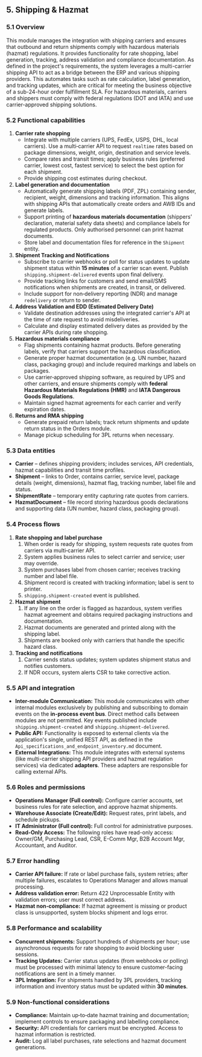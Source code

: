 ## 5. Shipping & Hazmat

### 5.1 Overview

This module manages the integration with shipping carriers and ensures
that outbound and return shipments comply with hazardous materials
(hazmat) regulations. It provides functionality for rate shopping, label
generation, tracking, address validation and compliance documentation. As
defined in the project's requirements, the system leverages a
multi-carrier shipping API to act as a bridge between the ERP and
various shipping providers. This automates tasks such as rate
calculation, label generation, and tracking updates, which are critical
for meeting the business objective of a sub-24-hour order fulfillment
SLA. For hazardous materials, carriers and shippers must comply with
federal regulations (DOT and IATA) and use carrier-approved shipping
solutions.

### 5.2 Functional capabilities

1. **Carrier rate shopping**
    - Integrate with multiple carriers (UPS, FedEx, USPS, DHL, local
        carriers). Use a multi‑carrier API to request `realtime` rates
        based on package dimensions, weight, origin, destination and
        service levels.
    - Compare rates and transit times; apply business rules (preferred
        carrier, lowest cost, fastest service) to select the best option
        for each shipment.
    - Provide shipping cost estimates during checkout.
2. **Label generation and documentation**
    - Automatically generate shipping labels (PDF, ZPL) containing
        sender, recipient, weight, dimensions and tracking information.
        This aligns with shipping APIs that automatically create orders
        and AWB IDs and generate labels.
    - Support printing of **hazardous materials documentation**
        (shippers’ declaration, material safety data sheets) and
        compliance labels for regulated products. Only authorised
        personnel can print hazmat documents.
    - Store label and documentation files for reference in the
        `Shipment` entity.
3. **Shipment Tracking and Notifications**
    - Subscribe to carrier webhooks or poll for status updates to update
        shipment status within **15 minutes** of a carrier scan event. Publish
        `shipping.shipment-delivered` events upon final delivery.
    - Provide tracking links for customers and send email/SMS
        notifications when shipments are created, in transit, or
        delivered.
    - Include support for non‑delivery reporting (NDR) and manage
        `redelivery` or return to sender.
4. **Address Validation and EDD (Estimated Delivery Date)**
    - Validate destination addresses using the integrated carrier's API
        at the time of rate request to avoid misdeliveries.
    - Calculate and display estimated delivery dates as provided by the
        carrier APIs during rate shopping.
5. **Hazardous materials compliance**
    - Flag shipments containing hazmat products. Before generating
        labels, verify that carriers support the hazardous
        classification.
    - Generate proper hazmat documentation (e.g. UN number, hazard
        class, packaging group) and include required markings and labels
        on packages.
    - Use carrier‑approved shipping software, as required by UPS and
        other carriers, and ensure shipments comply with **federal
        Hazardous Materials Regulations (HMR)** and **IATA Dangerous
        Goods Regulations**.
    - Maintain signed hazmat agreements for each carrier and verify
        expiration dates.
6. **Returns and RMA shipping**
    - Generate prepaid return labels; track return shipments and
        update return status in the Orders module.
    - Manage pickup scheduling for 3PL returns when necessary.

### 5.3 Data entities

- **Carrier** – defines shipping providers; includes services, API
    credentials, hazmat capabilities and transit time profiles.
- **Shipment** – links to Order, contains carrier, service level,
    package details (weight, dimensions), hazmat flag, tracking number,
    label file and status.
- **ShipmentRate** – temporary entity capturing rate quotes from
    carriers.
- **HazmatDocument** – file record storing hazardous goods
    declarations and supporting data (UN number, hazard class, packaging
    group).

### 5.4 Process flows

1. **Rate shopping and label purchase**
    1. When order is ready for shipping, system requests rate quotes
        from carriers via multi‑carrier API.
    2. System applies business rules to select carrier and service; user
        may override.
    3. System purchases label from chosen carrier; receives tracking
        number and label file.
    4. Shipment record is created with tracking information; label is
        sent to printer.
    5. `shipping.shipment-created` event is published.
2. **Hazmat shipment**
    1. If any line on the order is flagged as hazardous, system
        verifies hazmat agreement and obtains required packaging
        instructions and documentation.
    2. Hazmat documents are generated and printed along with the
        shipping label.
    3. Shipments are booked only with carriers that handle the specific
        hazard class.
3. **Tracking and notifications**
    1. Carrier sends status updates; system updates shipment status and
        notifies customers.
    2. If NDR occurs, system alerts CSR to take corrective action.

### 5.5 API and integration

- **Inter-module Communication:** This module communicates with other internal modules exclusively by publishing and subscribing to domain events on the **in-process event bus**. Direct method calls between modules are not permitted. Key events published include `shipping.shipment-created` and `shipping.shipment-delivered`.
- **Public API:** Functionality is exposed to external clients via the application's single, unified REST API, as defined in the `Api_specifications_and_endpoint_inventory.md` document.
- **External Integrations:** This module integrates with external systems (like multi-carrier shipping API providers and hazmat regulation services) via dedicated **adapters**. These adapters are responsible for calling external APIs.

### 5.6 Roles and permissions

- **Operations Manager (Full control):** Configure carrier accounts, set business rules for rate selection, and approve hazmat shipments.
- **Warehouse Associate (Create/Edit):** Request rates, print labels, and schedule pickups.
- **IT Administrator (Full control):** Full control for administrative purposes.
- **Read-Only Access:** The following roles have read-only access: Owner/GM, Purchasing Lead, CSR, E-Comm Mgr, B2B Account Mgr, Accountant, and Auditor.

### 5.7 Error handling

- **Carrier API failure:** If rate or label purchase fails, system
    retries; after multiple failures, escalates to Operations Manager
    and allows manual processing.
- **Address validation error:** Return 422 Unprocessable Entity with
    validation errors; user must correct address.
- **Hazmat non‑compliance:** If hazmat agreement is missing or product
    class is unsupported, system blocks shipment and logs error.

### 5.8 Performance and scalability

- **Concurrent shipments:** Support hundreds of shipments per hour;
    use asynchronous requests for rate shopping to avoid blocking user
    sessions.
- **Tracking Updates:** Carrier status updates (from webhooks or polling)
    must be processed with minimal latency to ensure customer-facing
    notifications are sent in a timely manner.
- **3PL Integration:** For shipments handled by 3PL providers, tracking information and inventory status must be updated within **30 minutes**.

### 5.9 Non‑functional considerations

- **Compliance:** Maintain up‑to‑date hazmat training and
    documentation; implement controls to ensure packaging and labelling
    compliance.
- **Security:** API credentials for carriers must be encrypted. Access
    to hazmat information is restricted.
- **Audit:** Log all label purchases, rate selections and hazmat
    document generations.
